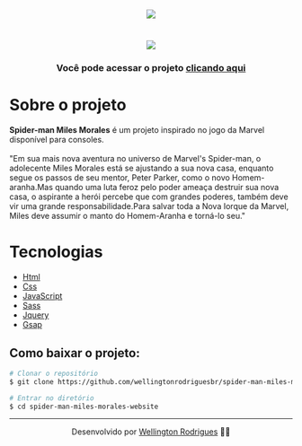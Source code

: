 <h1 align="center">
    <img src="./img/spiderman-text.png">
</h1>

<h1 align="center">
    <img src="./assets/Capa.png">
</h1>

<h3 align="center">Você pode acessar o projeto <a href="https://spider-man-miles-morales.netlify.app/" target="_blank">clicando aqui</a></h3>


# Sobre o projeto

**Spider-man Miles Morales** é um projeto inspirado no jogo da Marvel disponível para consoles.
</br>
</br>
"Em sua mais nova aventura no universo de Marvel's Spider-man, o adolecente Miles Morales está se ajustando a sua nova casa, enquanto segue os passos de seu mentor, Peter Parker, como o novo Homem-aranha.Mas quando uma luta feroz pelo poder ameaça destruir sua nova casa, o aspirante a herói percebe que com grandes poderes, também deve vir uma grande responsabilidade.Para salvar toda a Nova Iorque da Marvel, Miles deve assumir o manto do Homem-Aranha e torná-lo seu."

# Tecnologias

- [Html](https://www.w3schools.com/html/)
- [Css](https://www.w3schools.com/css/)
- [JavaScript](https://developer.mozilla.org/en-US/docs/Web/JavaScript)
- [Sass](https://sass-lang.com/)
- [Jquery](https://jquery.com/)
- [Gsap](https://greensock.com/gsap/)


## Como baixar o projeto:

```bash
# Clonar o repositório
$ git clone https://github.com/wellingtonrodriguesbr/spider-man-miles-morales-website.git

# Entrar no diretório
$ cd spider-man-miles-morales-website
```

---

<p align="center"> Desenvolvido por <a href="https://www.linkedin.com/in/wellingtonrodriguesbr/">Wellington Rodrigues</a> ✌🏼</p>
